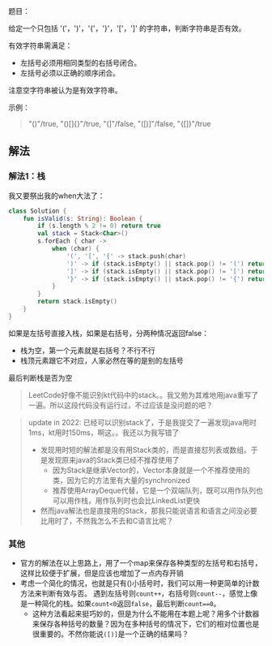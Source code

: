 题目：

给定一个只包括 '('，')'，'{'，'}'，'['，']' 的字符串，判断字符串是否有效。

有效字符串需满足：
* 左括号必须用相同类型的右括号闭合。
* 左括号必须以正确的顺序闭合。

注意空字符串被认为是有效字符串。

示例：
>"()"/true, "()[]{}"/true, "(]"/false, "([)]"/false, "{[]}"/true

## 解法
### 解法1：栈
我又要祭出我的when大法了：
```kotlin
class Solution {
    fun isValid(s: String): Boolean {
        if (s.length % 2 != 0) return true
        val stack = Stack<Char>()
        s.forEach { char ->
            when (char) {
                '(', '[', '{' -> stack.push(char)
                ')' -> if (stack.isEmpty() || stack.pop() != '(') return false
                ']' -> if (stack.isEmpty() || stack.pop() != '[') return false
                '}' -> if (stack.isEmpty() || stack.pop() != '{') return false
            }
        }
        return stack.isEmpty()
    }
}
```
如果是左括号直接入栈，如果是右括号，分两种情况返回false：
* 栈为空，第一个元素就是右括号？不行不行
* 栈顶元素跟它不对应，人家必然在等的是别的左括号

最后判断栈是否为空

>LeetCode好像不能识别kt代码中的stack。。我又勉为其难地用java重写了一遍。所以这段代码没有运行过，不过应该是没问题的吧？

>update in 2022: 已经可以识别stack了，于是我提交了一遍发现java用时1ms，kt用时150ms，啊这。。我还以为我写错了
>* 发现用时短的解法都是没有用Stack类的，而是直接怼列表或数组。于是发现原来java的Stack类已经不推荐使用了
>   * 因为Stack是继承Vector的，Vector本身就是一个不推荐使用的类，因为它的方法里有大量的synchronized
>   * 推荐使用ArrayDeque代替，它是一个双端队列，既可以用作队列也可以用作栈，用作队列时也会比LinkedList更快
>* 然而java解法也是直接用的Stack，那我只能说语言和语言之间没必要比用时了，不然我怎么不去和C语言比呢？

### 其他

* 官方的解法在以上思路上，用了一个map来保存各种类型的左括号和右括号，这样比较便于扩展，但是应该也增加了一点内存开销
* 考虑一个简化的情况，也就是只有()小括号时，我们可以用一种更简单的计数方法来判断有效与否。
遇到左括号则`count++`，右括号则`count--`，感觉上像是一种简化的栈。如果`count<0`返回`false`，最后判断`count==0`。  
  * 这种方法看起来挺巧妙的，但是为什么不能用在本题上呢？用多个计数器来保存各种括号的数量？因为在多种括号的情况下，它们的相对位置也是很重要的。不然你能说`([)]`是一个正确的结果吗？

